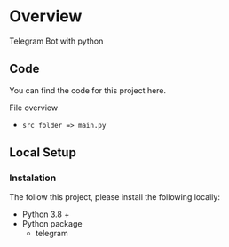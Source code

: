 # **Overview**
Telegram Bot with python

## **Code**

You can find the code for this project here.

File overview
- `src folder => main.py`

## **Local Setup**

### **Instalation**

The follow this project, please install the following locally:

- Python 3.8 +
- Python package
  - telegram 


